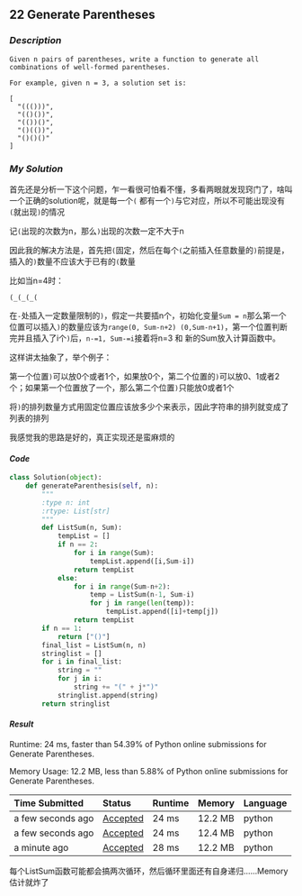 ## 22 Generate Parentheses

### *Description*

```
Given n pairs of parentheses, write a function to generate all combinations of well-formed parentheses.

For example, given n = 3, a solution set is:

[
  "((()))",
  "(()())",
  "(())()",
  "()(())",
  "()()()"
]
```



### *My Solution*

首先还是分析一下这个问题，乍一看很可怕看不懂，多看两眼就发现窍门了，啥叫一个正确的solution呢，就是每一个`(` 都有一个`)`与它对应，所以不可能出现没有`(`就出现`)`的情况

记`(`出现的次数为n，那么`)`出现的次数一定不大于n

因此我的解决方法是，首先把`(`固定，然后在每个`(`之前插入任意数量的`)`前提是，插入的`)`数量不应该大于已有的`(`数量

比如当n=4时：

`(_(_(_(`

在`-`处插入一定数量限制的`)`，假定一共要插n个，初始化变量`Sum = n`那么第一个位置可以插入`)`的数量应该为`range(0, Sum-n+2) (0,Sum-n+1)`，第一个位置判断完并且插入了i个`)`后，`n-=1, Sum-=i`接着将n=3 和 新的Sum放入计算函数中。



这样讲太抽象了，举个例子：

第一个位置`)`可以放0个或者1个，如果放0个，第二个位置的`)`可以放0、1或者2个；如果第一个位置放了一个，那么第二个位置`)`只能放0或者1个

将`)`的排列数量方式用固定位置应该放多少个来表示，因此字符串的排列就变成了列表的排列

我感觉我的思路是好的，真正实现还是蛮麻烦的

#### *Code*

```python
class Solution(object):
    def generateParenthesis(self, n):
        """
        :type n: int
        :rtype: List[str]
        """
        def ListSum(n, Sum):
            tempList = []
            if n == 2:
                for i in range(Sum):
                    tempList.append([i,Sum-i])
                return tempList
            else:
                for i in range(Sum-n+2):
                    temp = ListSum(n-1, Sum-i)
                    for j in range(len(temp)):
                        tempList.append([i]+temp[j])
                return tempList
        if n == 1:
            return ["()"]
        final_list = ListSum(n, n)
        stringlist = []
        for i in final_list:
            string = ""
            for j in i:
                string += "(" + j*")"
            stringlist.append(string)
        return stringlist
```



#### *Result*

Runtime: 24 ms, faster than 54.39% of Python online submissions for Generate Parentheses.

Memory Usage: 12.2 MB, less than 5.88% of Python online submissions for Generate Parentheses.

| Time Submitted    | Status                                                       | Runtime | Memory  | Language |
| :---------------- | :----------------------------------------------------------- | :------ | :------ | :------- |
| a few seconds ago | [Accepted](https://leetcode.com/submissions/detail/303772087/) | 24 ms   | 12.2 MB | python   |
| a few seconds ago | [Accepted](https://leetcode.com/submissions/detail/303772032/) | 24 ms   | 12.4 MB | python   |
| a minute ago      | [Accepted](https://leetcode.com/submissions/detail/303771878/) | 28 ms   | 12.2 MB | python   |



每个ListSum函数可能都会搞两次循环，然后循环里面还有自身递归......Memory估计就炸了

